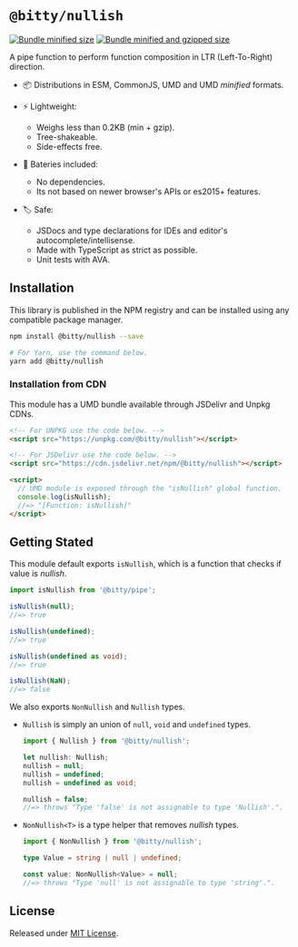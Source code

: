 # `@bitty/nullish`

[![Bundle minified size](https://badgen.net/bundlephobia/min/@bitty/nullish)](https://bundlephobia.com/result?p=@bitty/nullish)
[![Bundle minified and gzipped size](https://badgen.net/bundlephobia/minzip/@bitty/nullish)](https://bundlephobia.com/result?p=@bitty/nullish)

A pipe function to perform function composition in LTR (Left-To-Right) direction.

- 📦 Distributions in ESM, CommonJS, UMD and UMD _minified_ formats.

- ⚡ Lightweight:
  - Weighs less than 0.2KB (min + gzip).
  - Tree-shakeable.
  - Side-effects free.

- 🔋 Bateries included:
  - No dependencies.
  - Its not based on newer browser's APIs or es2015+ features.

- 🏷 Safe:
  - JSDocs and type declarations for IDEs and editor's autocomplete/intellisense.
  - Made with TypeScript as strict as possible.
  - Unit tests with AVA.

## Installation

This library is published in the NPM registry and can be installed using any compatible package manager.

```sh
npm install @bitty/nullish --save

# For Yarn, use the command below.
yarn add @bitty/nullish
```

### Installation from CDN

This module has a UMD bundle available through JSDelivr and Unpkg CDNs.

```html
<!-- For UNPKG use the code below. -->
<script src="https://unpkg.com/@bitty/nullish"></script>

<!-- For JSDelivr use the code below. -->
<script src="https://cdn.jsdelivr.net/npm/@bitty/nullish"></script>

<script>
  // UMD module is exposed through the "isNullish" global function.
  console.log(isNullish);
  //=> "[Function: isNullish]"
</script>
```

## Getting Stated

This module default exports `isNullish`, which is a function that checks if value is _nullish_.

```ts
import isNullish from '@bitty/pipe';

isNullish(null);
//=> true

isNullish(undefined);
//=> true

isNullish(undefined as void);
//=> true

isNullish(NaN);
//=> false
```

We also exports `NonNullish` and `Nullish` types.

- `Nullish` is simply an union of `null`, `void` and `undefined` types.

  ```ts
  import { Nullish } from '@bitty/nullish';

  let nullish: Nullish;
  nullish = null;
  nullish = undefined;
  nullish = undefined as void;

  nullish = false;
  //=> throws "Type 'false' is not assignable to type 'Nullish'.".
  ```

- `NonNullish<T>` is a type helper that removes _nullish_ types.

  ```ts
  import { NonNullish } from '@bitty/nullish';

  type Value = string | null | undefined;

  const value: NonNullish<Value> = null;
  //=> throws "Type 'null' is not assignable to type 'string'.".
  ```

## License

Released under [MIT License](./LICENSE).
